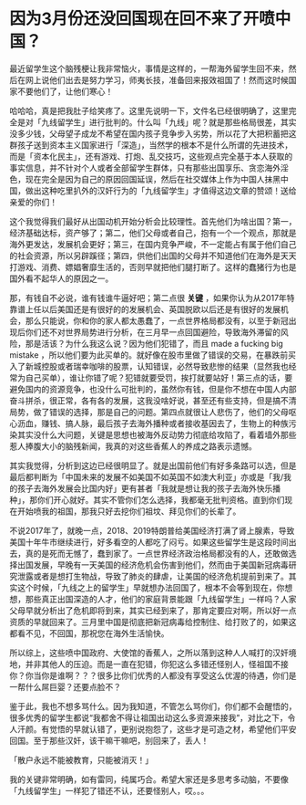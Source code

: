# 因为3月份还没回国现在回不来了开喷中国？

最近留学生这个脑残梗让我非常恼火，事情是这样的，一帮海外留学生回不来，然后在网上说他们出去是努力学习，师夷长技，准备回来报效祖国了！然而这时候国家不要他们了，让他们寒心！

哈哈哈，真是把我肚子给笑疼了。这里先说明一下，文件名已经很明确了，这里完全是对「九线留学生」进行批判的。什么叫「九线」呢？就是那些格局很差，其实没多少钱，父母望子成龙不希望在国内孩子竞争步入劣势，所以花了大把积蓄把这群孩子送到资本主义国家进行「深造」，当然学的根本不是什么所谓的先进技术，而是「资本化民主」，还有游戏、打炮、乱交技巧，这些观点完全基于本人获取的事实信息，并不针对个人或者全部留学生群体，只有那些出国享乐、贪恋海外淫色，现在完全是因为自己的原因回国延误，然后在社交媒体上作为中国人抹黑中国，做出这种吃里扒外的汉奸行为的「九线留学生」才值得这边文章的赞颂！送给亲爱的你们！

这个我觉得我们最好从出国动机开始分析会比较理性。首先他们为啥出国？第一，经济基础达标，资产够了；第二，他们父母或者自己，抱有一个一个观点，那就是海外更发达，发展机会更好；第三，在国内竞争严峻，不一定能占有属于他们自己的社会资源，所以另辟蹊径；第四，供他们出国的父母并不知道他们在海外是天天打游戏、消费、嫖娼奢靡生活的，否则早就把他们腿打断了。这样的蠢猪行为也是国外看不起华人的原因之一。

那，有钱自不必说，谁有钱谁牛逼好吧；第二点很 **关键** ，如果你认为从2017年特靠谱上任以后美国还是有很好的的发展机会、英国脱欧以后还是有很好的发展机会，那么只能说，你和你的家人都太愚蠢了，一点世界格局都没有，以至于新冠出现后你们还不对世界局势进行分析，在三月早一点回国避险，导致海外滞留的风险，那是活该？为什么我这么说？因为他们犯错了，而且 made a fucking big mistake ，所以他们要为此买单的。就好像在股市里做了错误的交易，在暴跌前买入了新城控股或者瑞幸咖啡的股票，认知错误，必然导致悲惨的结果（显然我也经常为自己买单），谁让你错了呢？犯错就要受罚，挨打就要站好！第三点的话，要避免国内的资源竞争，也没什么可批判的，虽然你有钱，但是你不想在中国人内部奋斗拼杀，很正常，各有各的发展，这我没啥好说，甚至还有些支持，但是搞不清局势，做了错误的选择，那是自己的问题。第四点就很让人悲伤了，他们的父母呕心沥血，赚钱、搞人脉，最后孩子去海外播种或者接收基因去了，生物上的种族污染其实没什么大问题，关键是思想也被海外反动势力彻底给攻陷了，看着墙外那些惹人捧腹大小的脑残新闻，我真的对这些香蕉人的养成之路表示遗憾。

其实我觉得，分析到这边已经很明显了。就是出国前他们有好多条路可以选，但是最后都判断为「中国未来的发展不如美国不如英国不如澳大利亚」亦或是「我/我的孩子去海外发展会比国内好」更有甚者「我就是想让我的孩子去海外快乐播种」，那你们开心就好。其实不管你们怎么选择，我都毫无批判资格。直到你们现在开始喷我的祖国，那我只好去挖你们祖坟、拜见你们的长辈了。

不说2017年了，就晚一点，2018、2019特朗普给美国经济打满了肾上腺素，导致美国十年牛市继续进行，好多看空的人都吃了闷亏。如果这些留学生是这段时间出去，真的是死而无憾了，蠢到家了。一点世界经济政治格局都没有的人，还敢做选择出国发展，早晚有一天美国的经济危机会伤害到他们，然而由于美国新冠病毒研究泄露或者是想打生物战，导致了肺炎的肆虐，让美国的经济危机提前到来了。其实这个时候，「九线之上的留学生」早就想办法回国了，根本不会等到现在，你想想，那些真正出国深造的人才，他们的家庭背景能跟「九线留学生」一样吗？人家父母早就分析出了危机即将到来，其实已经到来了，那肯定要应对啊，所以好一点资质的早就回来了。三月里中国是彻底把新冠病毒给控制住、给打败了的，如果这都看不见，不回国，那祝您在海外生活愉快。

所以综上，这些喷中国政府、大使馆的香蕉人，之所以落到这种人人喊打的汉奸境地，并非其他人的压迫。而是一直在犯错，你犯这么多错还怪别人，怪祖国不接你？你当你是谁啊？？？很多比你们优秀的人都没有享受这么优渥的待遇，你们是一帮什么屌巨婴？还要点脸不？

鉴于此，我也不想多骂什么。因为我知道，不管怎么骂你们，你们都不会醒悟的，很多优秀的留学生都说“我都舍不得让祖国出动这么多资源来接我”，对比之下，令人汗颜。有觉悟的早就认错了，更别说抱怨了，这些才是可造之材，希望他们平安回国。至于那些汉奸，该干嘛干嘛吧，别回来了，丢人！

「散户永远不能被教育，只能被消灭！」



我的关键非常明确，如有雷同，纯属巧合。希望大家还是多思考多动脑，不要像「九线留学生」一样犯了错还不认，还要怪别人，哎。。。